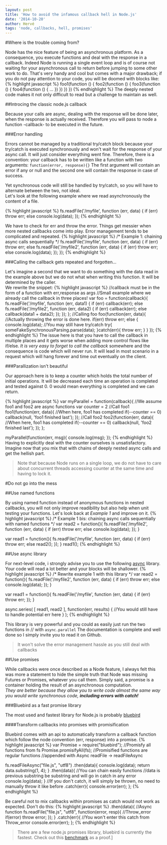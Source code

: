 ```yaml
---
layout: post
title: 'How to avoid the infamous callback hell in Node.js'
date: '2014-10-20'
author: Hervé
tags: 'node, callbacks, hell, promises'
---
```


#Where is the trouble coming from?

Node has the nice feature of being an asynchronous platform. As a consequence, you execute functions and deal with the 
response in a callback. Indeed Node is running a single event loop and is of course not waiting for your asynchronous 
call to return before jumping to some other work to do. That's very handy and cool but comes with a major drawback; if 
you do not pay attention to your code, you will be doomed with blocks like:
{% highlight javascript %}
foo1(function () {
    foo2(function () {
        foo3(function () {
            foo4(function () {
                ...
            })
        })
    })
})
{% endhighlight %}
The deeply nested code makes it not only difficult to read but a challenge to maintain as well.

##Introcing the classic node.js callback

Because your calls are async, dealing with the response will be done later, when the response is actually received.
Therefore you will pass to node a function -callback- to be executed in the future.

###Error handling

Errors cannot be managed by a traditional try/catch block because your try/catch is executed synchronously and won't wait
for the response of your async call. It will just consider everything went fine.
Therefore, there is a convention: your callback has to be written like a function with two arguments: `function(error, response){}` 
The first argument will contain an error if any or null and the second one will contain the response in case of success.

Yet synchronous code will still be handled by try/catch, so you will have to alternate between the two, not ideal.  
Let's look at the following example where we read asynchronously the content of a file.

{% highlight javascript %}
fs.readFile('/myfile', function (err, data) {
    if (err) throw err;
    else console.log(data);
});
{% endhighlight %}

We have to check for err and throw the error. Things get messier when more nested callbacks come into play.
Error management tends to be complicated and repeated.
{% highlight javascript %}
/*
Example 1: chaining async calls sequentially
*/
fs.readFile('/myfile', function (err, data) {
    if (err) throw err;
    else 
        fs.readFile('/myfile2', function (err, data) {
            if (err) throw err;
            else console.log(data);
        });
});
{% endhighlight %}

###Calling the callback gets repeated and forgotten...

Let's imagine a second that we want to do something with the data read in the example above but we do not what when
writing this function. It will be determined by the caller.  
We rewrite the snippet:
{% highlight javascript %}
//callback must be in the form of a function with err,response as args
//Small example where we already call the callback in three places!
var foo = function(callback){
    fs.readFile('/myfile', function (err, data1) {
        if (err) callback(err);
        else 
            fs.readFile('/myfile2', function (err, data2) {
                if (err) callback(err);
                else callback(data1 + data2);
            });
    });
};
//Calling foo
foo(function(err, data){
    //Actually throwing the error is done here. 
    if(err) throw err;
    else {
        console.log(data);
        //You may still have try/catch
        try{
            someFakeSynchronousParsing.parse(data);
        }catch(err){
            throw err;
        }
    }
});
{% endhighlight %}
The issue here is that you have to call the callback in multiple places and it gets worse when adding more control flows 
like if/else. *It is very easy to forget to call the callback* somewhere and the consequence is code which will never run.
It will lead in most scenario in a request which will hang forever and time out eventually on the client.

###Parallization isn't beautiful

Our approach here is to keep a counter which holds the total number of initial operations. It will be decreased each time 
an operation is completed and tested against 0. 0 would mean everything is completed and we can return.

{% highlight javascript %}
var myParallel = function(callback){
    //We assume foo1 and foo2 are async functions 
    var counter = 2
    //Call foo1
    foo1(function(err, data){
        //When here, foo1 has completed
        if(--counter == 0) callback(null, 'foo1 finished last');
    });
    //Call foo2
    foo2(function(err, data){
        //When here, foo1 has completed
        if(--counter == 0) callback(null, 'foo2 finished last');
    });
};

myParallel(function(err, msg){
    console.log(msg);
});
{% endhighlight %}
Having to explicitly deal with the counter ourselves is unsatisfactory. Imagine now that you mix that with chains of 
deeply nested async calls and get the hellish part.

> Note that because Node runs on a single loop, we do not have to care about concurrent threads accessing counter
at the same time and having to lock it.

#Do not go into the mess

##Use named functions

By using named function instead of anonymous functions in nested callbacks, you will not only improve readibility but also
help when unit testing your functions.
Let's look back at *Example 1* and improve on it.
{% highlight javascript %}
/*
Example 1 bis: chaining async calls sequentially with named functions
*/
var read2 = function(){
    fs.readFile('/myfile2', function (err, data) {
        if (err) throw err;
        else console.log(data);
    });
}

var read1 = function(){
    fs.readFile('/myfile', function (err, data) {
        if (err) throw err;
        else read2();
    });
}
read1();
{% endhighlight %}

##Use async library

For next-level code, i strongly advise you to use the following [async](https://github.com/caolan/async) library. Your code
will read a lot better and your blocks will be shallower.
{% highlight javascript %}
/*
Rewrite example 1 with this library
*/
var read2 = function(){
    fs.readFile('/myfile2', function (err, data) {
        if (err) throw err;
        else console.log(data);
    });
}

var read1 = function(){
    fs.readFile('/myfile', function (err, data) {
        if (err) throw err;
    });
}

async.series(
    [ read1, read2 ],
    function(err, results) {
        //You would still have to handle potential err here
    }
);
{% endhighlight %}

This library is very powerful and you could as easily just run the two functions in // with `async.parallel`
The documentation is complete and well done so I simply invite you to read it on Github.

> It won't solve the error management hassle as you still deal with callbacks
 
 
##Use promises

While callbacks were once described as a Node feature, I always felt this was more a statement to hide the simple truth that Node
was missing Futures or Promises, whatever you call them. Simply said, a promise is a container holding the result of an 
asynchronous computation.  
*They are better because they allow you to write code almost the same way you would write synchronous code,* ***including errors
with catch!***

###Bluebird as a fast promise library

The most used and fastest library for Node.js is probably [bluebird](https://github.com/petkaantonov/bluebird)

####Transform callbacks into promises with promisification

Bluebird comes with an api to automatically transform a callback function which follow the node convention (err, response)
into a promise.
{% highlight javascript %}
var Promise = require("bluebird");
//Promisfy all functions from fs
Promise.promisifyAll(fs);
//Promisified functions are regular functions 
//appended with Async readFile -> readFileAsync

fs.readFileAsync("file.js", "utf8")
.then(data){
    console.log(data);
    return data.substring(1, 4);
}
.then(data){
    //You can chain easily functions
    //data is previous substring be substring and will go in catch in any error
    console.log(data);
}
//If you don't catch, it will simply be thrown, no need to manually throw it like before
.catch(err){
    console.error(err);
};
{% endhighlight %}

Be careful not to mix callbacks within promises as catch would not work as expected.
Don't do this:
{% highlight javascript %}
.then(data){
    //Async function
    fs.readFile("file.js", "utf8", function(error, resp){
        //Throw_error
        if(error) throw error;
    });
}
.catch(err){
    //You won't enter this catch from Throw_error
    console.error(err);
};
{% endhighlight %}

> There are a few node.js promises library, bluebird is currently the fastest. Check out this [benchmark](http://jsperf.com/pimp-vs-bluebird-vs-q-vs-rsvp) as a proof.]